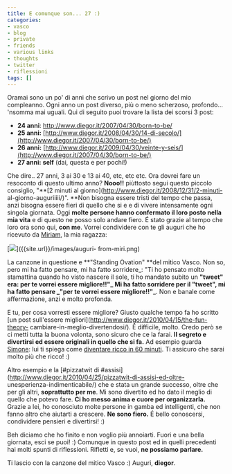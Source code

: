 ```yaml
---
title: E comunque son... 27 :)
categories:
- vasco
- blog
- private
- friends
- various links
- thoughts
- twitter
- riflessioni
tags: []
---
```

Oramai sono un po' di anni che scrivo un post nel giorno del mio compleanno.
Ogni anno un post diverso, più o meno scherzoso, profondo... 'nsomma mai
uguali. Qui di seguito puoi trovare la lista dei scorsi 3 post:

  * **24 anni**: <http://www.diegor.it/2007/04/30/born-to-be/>
  * **25 anni:** [http://www.diegor.it/2008/04/30/14-di-secolo/](http://www.diegor.it/2007/04/30/born-to-be/)
  * **26 anni:** [http://www.diegor.it/2009/04/30/veinte-y-seis/](http://www.diegor.it/2007/04/30/born-to-be/)
  * **27 anni:** **self** (dai, questa e per pochi!)
  

  
Che dire.. 27 anni, 3 ai 30 e 13 ai 40, etc, etc etc. Ora dovrei fare un
resoconto di questo ultimo anno? **Nooo!!** piùttosto segui questo piccolo
consiglio, "**[2 minuti al giorno](http://www.diegor.it/2008/12/31/2-minuti-
al-giorno-auguriiiii/)". **Non bisogna essere tristi del tempo che passa, anzi
bisogna essere fieri di quello che si e e di vivere intensamente ogni singola
giornata. Oggi **molte persone hanno confermato il loro posto nella mia vita**
e di questo ne posso solo andare fiero. É stato grazie al tempo che loro ora
sono qui, **con me**. Vorrei condividere con te gli auguri che ho ricevuto da
[Miriam](http://solomiri.blogspot.com), la mia ragazza:

[![]({{site.url}}/images/auguri-from-miri.png)]({{site.url}}/images/auguri-
from-miri.png)

La canzone in questione e **"Standing Ovation" **del mitico Vasco. Non so,
pero  mi ha fatto pensare, mi ha fatto sorridere_: "Ti ho pensato molto
stamattina quando ho visto nascere il sole, ti ho mandato subito un **"tweet"
**era: per te vorrei essere migliore!!"_ Mi ha fatto sorridere per il
**"tweet"**, mi ha fatto pensare _**"per te vorrei essere migliore!!"**_. Non
e banale come affermazione, anzi e molto profonda.

E tu, per cosa vorresti essere migliore? Giusto qualche tempo fa ho scritto
[un post sull'essere migliori](http://www.diegor.it/2010/04/15/the-fun-theory-
cambiare-in-meglio-divertendosi/). É difficile, molto. Credo però se ci metti
tutta la buona volonta, sono sicuro che ce la farai. **Il segreto e divertirsi
ed essere originali in quello che si fa.** Ad esempio guarda
[Simone](http://www.brunozzi.it): lui ti spiega come [diventare ricco in 60
minuti](http://www.diegor.it/2010/04/02/goosmama-ricco-in-60-minuti/). Ti
assicuro che sarai molto più che ricco! :)

Altro esempio e la [#pizzatwit di
#assisi](http://www.diegor.it/2010/04/25/pizzatwit-di-assisi-ed-oltre-
unesperienza-indimenticabile/) che e stata un grande successo, oltre che per
gli altri, **soprattutto per me**. Mi sono divertito ed ho dato il meglio di
quello che potevo fare. **Ci ho messo anima e cuore per organizzarla.** Grazie
a lei, ho conosciuto molte persone in gamba ed intelligenti, che non fanno
altro che aiutarti a crescere. **Ne sono fiero.** É bello conoscersi,
condividere pensieri e divertirsi! :)

Beh diciamo che ho finito e non voglio più annoiarti. Fuori e una bella
giornata, esci se puoi! :) Comunque in questo post ed in quelli precedenti hai
molti spunti di riflessioni. Rifletti e, se vuoi, **ne possiamo parlare.**

Ti lascio con la canzone del  mitico Vasco :) Auguri, **diegor**.

